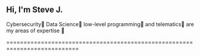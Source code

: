 ## Hi, I'm Steve J.
Cybersecurity🦠 Data Science🔬 low-level programming🔌 and telematics📶 are my areas of expertise 💪

===========================================================================


<!--

- 🔭 I’m currently working on ...
- 🌱 I’m currently learning ...
- 👯 I’m looking to collaborate on ...
- 🤔 I’m looking for help with ...
- 💬 Ask me about ...
- 📫 How to reach me: ...
- 😄 Pronouns: ...
- ⚡ Fun fact: ...
-->
